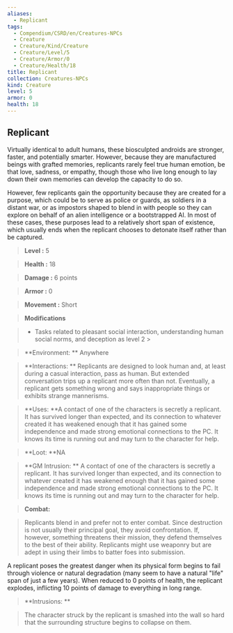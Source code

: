 ```yaml
---
aliases:
  - Replicant
tags:
  - Compendium/CSRD/en/Creatures-NPCs
  - Creature
  - Creature/Kind/Creature
  - Creature/Level/5
  - Creature/Armor/0
  - Creature/Health/18
title: Replicant
collection: Creatures-NPCs
kind: Creature
level: 5
armor: 0
health: 18
---
```

## Replicant    
Virtually identical to adult humans, these biosculpted androids are stronger, faster, and potentially smarter. However, because they are manufactured beings with grafted memories, replicants rarely feel true human emotion, be that love, sadness, or empathy, though those who live long enough to lay down their own memories can develop the capacity to do so.   
However, few replicants gain the opportunity because they are created for a purpose, which could be to serve as police or guards, as soldiers in a distant war, or as impostors shaped to blend in with people so they can explore on behalf of an alien intelligence or a bootstrapped AI. In most of these cases, these purposes lead to a relatively short span of existence, which usually ends when the replicant chooses to detonate itself rather than be captured.    
  
    
> **Level :** 5    
> **Health :** 18    
> **Damage :** 6 points    
> **Armor :** 0    
> **Movement :** Short    
> **Modifications**    
>- Tasks related to pleasant social interaction, understanding human social norms, and deception as level 2 >  
>    
> **Environment: ** Anywhere    
> **Interactions: ** Replicants are designed to look human and, at least during a casual interaction, pass as human. But extended conversation trips up a replicant more often than not. Eventually, a replicant gets something wrong and says inappropriate things or exhibits strange mannerisms.    
> **Uses: **A contact of one of the characters is secretly a replicant. It has survived longer than expected, and its connection to whatever created it has weakened enough that it has gained some independence and made strong emotional connections to the PC. It knows its time is running out and may turn to the character for help.    
> **Loot: **NA    
> **GM Intrusion: ** A contact of one of the characters is secretly a replicant. It has survived longer than expected, and its connection to whatever created it has weakened enough that it has gained some independence and made strong emotional connections to the PC. It knows its time is running out and may turn to the character for help.    
  
> **Combat:**   
> Replicants blend in and prefer not to enter combat. Since destruction is not usually their principal goal, they avoid confrontation. If, however, something threatens their mission, they defend themselves to the best of their ability. Replicants might use weaponry but are adept in using their limbs to batter foes into submission.  
A replicant poses the greatest danger when its physical form begins to fail through violence or natural degradation (many seem to have a natural "life" span of just a few years). When reduced to 0 points of health, the replicant explodes, inflicting 10 points of damage to everything in long range.    
    
  
> **Intrusions: **   
> The character struck by the replicant is smashed into the wall so hard that the surrounding structure begins to collapse on them.    

